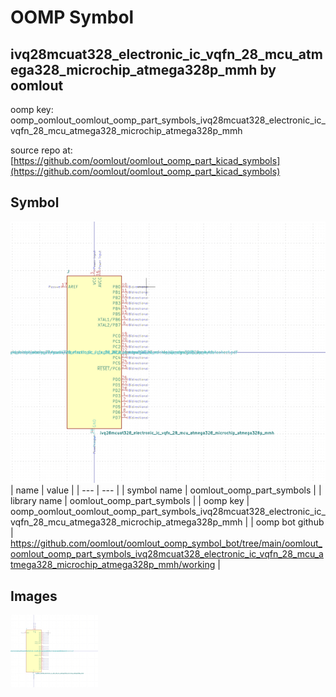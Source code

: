 # OOMP Symbol  
## ivq28mcuat328_electronic_ic_vqfn_28_mcu_atmega328_microchip_atmega328p_mmh  by oomlout  
  
oomp key: oomp_oomlout_oomlout_oomp_part_symbols_ivq28mcuat328_electronic_ic_vqfn_28_mcu_atmega328_microchip_atmega328p_mmh  
  
source repo at: [https://github.com/oomlout/oomlout_oomp_part_kicad_symbols](https://github.com/oomlout/oomlout_oomp_part_kicad_symbols)  
## Symbol  
  
[![working.png](working_600.png)](working.png)  
| name | value | 
| --- | --- | 
| symbol name | oomlout_oomp_part_symbols | 
| library name | oomlout_oomp_part_symbols | 
| oomp key | oomp_oomlout_oomlout_oomp_part_symbols_ivq28mcuat328_electronic_ic_vqfn_28_mcu_atmega328_microchip_atmega328p_mmh | 
| oomp bot github | https://github.com/oomlout/oomlout_oomp_symbol_bot/tree/main/oomlout_oomlout_oomp_part_symbols_ivq28mcuat328_electronic_ic_vqfn_28_mcu_atmega328_microchip_atmega328p_mmh/working | 
## Images  
  
[![working.png](working_140.png)](working.png)  
